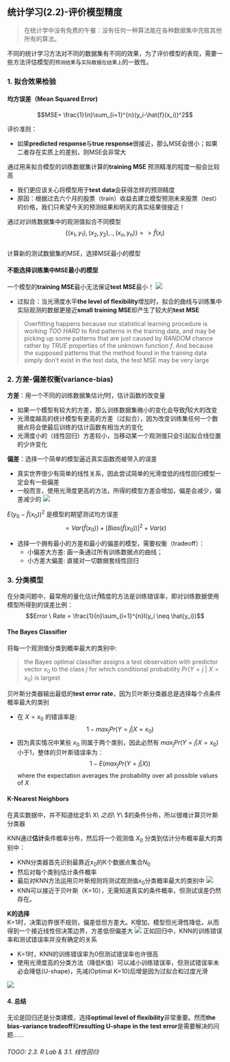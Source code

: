 ## 统计学习(2.2)-评价模型精度
> 在统计学中没有免费的午餐：没有任何一种算法能在各种数据集中完胜其他所有的算法。

不同的统计学习方法对不同的数据集有不同的效果，为了评价模型的表现，需要一些方法评估模型的`预测结果`与`实际数据在结果上`的一致性。
### 1. 拟合效果检验
#### 均方误差（Mean Squared Error)
$$MSE= \frac{1}{n}\sum_{i=1}^{n}(y_i-\hat{f}(x_i))^2$$  

评价准则：
- 如果**predicted response**与**true response**很接近，那么MSE会很小；如果二者存在实质上的差别，则MSE会非常大

通过用来拟合模型的训练数据集计算的**training MSE** 预测精准的程度一般会比较高
- 我们更应该关心将模型用于**test data**会获得怎样的预测精度
- 原因：根据过去六个月的股票（train）收益去建立模型预测未来股票（test）的价格，我们只希望今天的预测结果和明天的真实结果很接近！

通过对训练数据集中的观测值拟合不同模型
$$\{(x_1,y_1),(x_2,y_2),.,(x_n,y_n)\} =>  \hat{f}(x_i)$$  
计算新的测试数据集的MSE，选择MSE最小的模型

#### 不能选择训练集中MSE最小的模型
一个模型的**training MSE**最小无法保证**test MSE**最小！
![](https://imgkr2.cn-bj.ufileos.com/51d02171-3baa-46db-b106-811c2e8de7a4.jpeg?UCloudPublicKey=TOKEN_8d8b72be-579a-4e83-bfd0-5f6ce1546f13&Signature=ldLpo9qSafHOdrae2HvrvC0GVKw%253D&Expires=1600074831)

- 过拟合：当光滑度水平**the level of flexibility**增加时，拟合的曲线与训练集中实际观测的数据更接近**small training MSE**却产生了较大的**test MSE**
>Overfitting happens because our statistical learning procedure is working *TOO HARD* to find patterns in the training data, and may be picking up some patterns that are just caused by *RANDOM* chance rather by *TRUE* properties of the unknown function $f$. And because the supposed patterns that the method found in the training data simply don't exist in the test data, the test MSE may be very large


### 2. 方差-偏差权衡(variance-bias)
**方差**：用一个不同的训练数据集估计$f$时，估计函数的改变量
- 如果一个模型有较大的方差，那么训练数据集微小的变化会导致$\hat{f}$较大的改变
- 光滑度越高的统计模型有更高的方差（过拟合），因为改变训练集任何一个数据点将会使最后训练的估计函数有相当大的变化
- 光滑度小的（线性回归）方差较小，当移动某一个观测值只会引起拟合线位置的少许变化

**偏差**：选择一个简单的模型逼近真实函数而被带入的误差
- 真实世界很少有简单的线性关系，因此尝试简单的光滑度低的线性回归模型一定会有一些偏差
- 一般而言，使用光滑度更高的方法，所得的模型方差会增加，偏差会减少，偏差减少的
![](https://imgkr2.cn-bj.ufileos.com/7ec5fce5-2b80-4a28-a9a5-5c833ca74206.jpeg?UCloudPublicKey=TOKEN_8d8b72be-579a-4e83-bfd0-5f6ce1546f13&Signature=MDAhReMEHkp55YA%252FVDeCOWfIWiY%253D&Expires=1600025495)

$E(y_0-\hat{f}(x_0))^2$  是模型的期望测试均方误差$$=Var(\hat{f}(x_0))+[Bias(\hat{f}(x_0))]^2+Var(\epsilon)$$  
- 选择一个拥有最小的方差和最小的偏差的模型，需要权衡（tradeoff）：
  - 小偏差大方差: 画一条通过所有训练数据点的曲线；
  - 小方差大偏差: 直接对一切数据套线性回归

### 3. 分类模型
在分类问题中，最常用的量化估计$\hat{f}$精度的方法是训练错误率，即对训练数据使用模型所得到的误差比例：
$$Error \ Rate = \frac{1}{n}\sum_{i=1}^{n}I(y_i \neq \hat{y_i})$$


#### The Bayes Classifier
将每一个观测值分类到概率最大的类别中: 
> the Bayes optimal classifier assigns a test observation with predictor vector $x_0$ to the class $j$ for which conditional probability $Pr(Y=j\ | \ X=x_0)$ is largest

贝叶斯分类器输出最低的**test error rate**，因为贝叶斯分类器总是选择每个点条件概率最大的类别
- 在 $X=x_0$ 的错误率是: $$1-max_jPr(Y=j|X=x_0)$$
- 因为真实情况中某些 $x_0$ 同属于两个类别，因此必然有 $max_jPr(Y=j|X=x_0)$ 小于1，整体的贝叶斯错误率为： $$1-E(max_jPr(Y=j|X))$$ where the expectation averages the probability over all possible values of $X$


#### K-Nearest Neighbors
在真实数据中，并不知道给定$\ X\ $之后$\ Y\ $的条件分布，所以很难计算贝叶斯分类器

KNN通过**估计**条件概率分布，然后将一个观测值 $X_0$ 分类到估计分布概率最大的类别中：
- KNN分类器首先识别最靠近$x_0$的K个数据点集合$N_0$
- 然后对每个类别j估计条件概率
- 最后对KNN方法运用贝叶斯规则将测试观测值$x_0$分类概率最大的类别中
![](https://imgkr2.cn-bj.ufileos.com/256b4133-94c6-4f81-aefa-19fa1dfb5d4e.jpeg?UCloudPublicKey=TOKEN_8d8b72be-579a-4e83-bfd0-5f6ce1546f13&Signature=U5VMHdTsjVMKdQBx1kF1S0AELGA%253D&Expires=1600074018)
- KNN可以接近于贝叶斯（K=10），无需知道真实的条件概率，但测试误差仍然存在。  

**K的选择**  
K=1时，决策边界很不规则，偏差低但方差大。K增加，模型但光滑性降低，从而得到一个接近线性但决策边界，方差低但偏差大
![](https://imgkr2.cn-bj.ufileos.com/e7eab525-3865-49d9-abdf-b02accf8d1d8.jpeg?UCloudPublicKey=TOKEN_8d8b72be-579a-4e83-bfd0-5f6ce1546f13&Signature=ZgjU7DYRFZvKdNS%252B4uSTOHqzFIY%253D&Expires=1600075749)
正如回归中，KNN的训练错误率和测试错误率并没有确定的关系
- K=1时，KNN的训练错误率为0但测试错误率也许很高
- 使用光滑度高的分类方法（降低K值）可以减小训练错误率，但测试错误率未必会降低(U-shape)，先减(Optimal K=10)后增是因为过拟合和过度光滑

![](https://imgkr2.cn-bj.ufileos.com/71db363d-0241-40fa-9fe5-1b4b260a8560.jpeg?UCloudPublicKey=TOKEN_8d8b72be-579a-4e83-bfd0-5f6ce1546f13&Signature=vU2uFzhnj6nfYlXnihqTMWW%252Bsx4%253D&Expires=1600075859)
#### 4. 总结
无论是回归还是分类建模，选择**optimal level of flexibility**非常重要。然而**the bias-variance tradeoff**和**resulting U-shape in the test error**是需要解决的问题……
###### TOGO: 2.3. R Lab & 3.1. 线性回归

